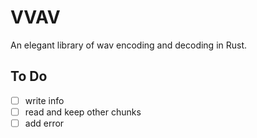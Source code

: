# VVAV
An elegant library of wav encoding and decoding in Rust.

## To Do
- [ ] write info
- [ ] read and keep other chunks
- [ ] add error